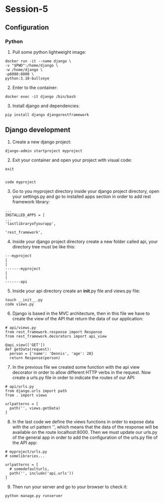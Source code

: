 # Session-5

## Configuration

### Python
1. Pull some python lightweight image:
```
docker run -it --name django \
-v "$PWD":/home/django \
-w /home/django \
-p8080:8000 \
python:3.10-bullseye
```
2. Enter to the container:
```
docker exec -it django /bin/bash
```
3. Install django and dependencies:
```
pip install django djangorestframework
```

## Django development
1. Create a new django project:
```
django-admin startproject myproject
```
2. Exit your container and open your project with visual code:
```
exit


code myproject
```
3. Go to you myproject directory inside your django project directory, open your settings.py and go to installed apps section in order to add rest framework library:

```
...
INSTALLED_APPS = [
...
'lastlibraryofyourapp',

'rest_framework',

```

4. Inside your django project directory create a new folder called api, your directory tree must be like this:

```
---myproject
|
|
-------myproject
|
|
-------api
```
5. Inside your api directory create an __init__.py file and views.py file:

```
touch __init__.py
code views.py
```

6. Django is based in the MVC architecture, then in this file we have to create the view of the API that return the data of our application:

```
# api/views.py
from rest_framework.response import Response
from rest_framework.decorators import api_view

@api_view(['GET'])
def getData(request):
  person = {'name': 'Dennis', 'age': 28}
  return Response(person)
```
7. In the previous file we created some function with the api view decorator in order to allow different HTTP verbs in the request. Now create a urls.py file in order to indicate the routes of our API:

```
# api/urls.py
from django.urls import path
from . import views

urlpatterns = [
  path('', views.getData)
]
```
8. In the last code we define the views functions in order to expose data with the url pattern '', which means that the data of the response will be available on the route localhost:8000. Then we must update our urls.py of the general app in order to add the configuration of the urls.py file of the API app:

```
# myproject/urls.py
# somelibraries...

urlpatterns = [
  # somedefaulturls,
  path('', include('api.urls'))
]
```
9. Then run your server and go to your browser to check it:
```
python manage.py runserver
```
